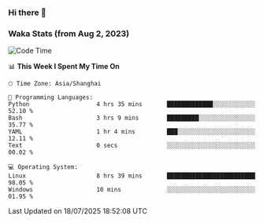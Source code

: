 ### Hi there 👋

### Waka Stats (from Aug 2, 2023)

<!--START_SECTION:waka-->
![Code Time](http://img.shields.io/badge/Code%20Time-957%20hrs%206%20mins-blue)

📊 **This Week I Spent My Time On** 

```text
🕑︎ Time Zone: Asia/Shanghai

💬 Programming Languages: 
Python                   4 hrs 35 mins       █████████████░░░░░░░░░░░░   52.10 % 
Bash                     3 hrs 9 mins        █████████░░░░░░░░░░░░░░░░   35.77 % 
YAML                     1 hr 4 mins         ███░░░░░░░░░░░░░░░░░░░░░░   12.11 % 
Text                     0 secs              ░░░░░░░░░░░░░░░░░░░░░░░░░   00.02 % 

💻 Operating System: 
Linux                    8 hrs 39 mins       █████████████████████████   98.05 % 
Windows                  10 mins             ░░░░░░░░░░░░░░░░░░░░░░░░░   01.95 % 
```


 Last Updated on 18/07/2025 18:52:08 UTC
<!--END_SECTION:waka-->
